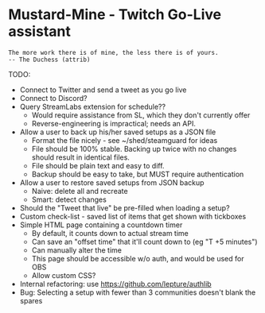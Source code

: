 Mustard-Mine - Twitch Go-Live assistant
=======================================

    The more work there is of mine, the less there is of yours.
    -- The Duchess (attrib)

TODO:

* Connect to Twitter and send a tweet as you go live
* Connect to Discord?
* Query StreamLabs extension for schedule??
  - Would require assistance from SL, which they don't currently offer
  - Reverse-engineering is impractical; needs an API.
* Allow a user to back up his/her saved setups as a JSON file
  - Format the file nicely - see ~/shed/steamguard for ideas
  - File should be 100% stable. Backing up twice with no changes
    should result in identical files.
  - File should be plain text and easy to diff.
  - Backup should be easy to take, but MUST require authentication
* Allow a user to restore saved setups from JSON backup
  - Naive: delete all and recreate
  - Smart: detect changes
* Should the "Tweet that live" be pre-filled when loading a setup?
* Custom check-list - saved list of items that get shown with tickboxes
* Simple HTML page containing a countdown timer
  - By default, it counts down to actual stream time
  - Can save an "offset time" that it'll count down to (eg "T +5 minutes")
  - Can manually alter the time
  - This page should be accessible w/o auth, and would be used for OBS
  - Allow custom CSS?
* Internal refactoring: use https://github.com/lepture/authlib
* Bug: Selecting a setup with fewer than 3 communities doesn't blank the spares
